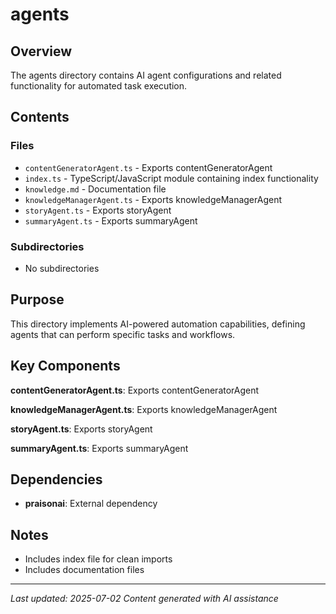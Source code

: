 # agents

## Overview

The agents directory contains AI agent configurations and related functionality for automated task execution.

## Contents

### Files
- `contentGeneratorAgent.ts` - Exports contentGeneratorAgent
- `index.ts` - TypeScript/JavaScript module containing index functionality
- `knowledge.md` - Documentation file
- `knowledgeManagerAgent.ts` - Exports knowledgeManagerAgent
- `storyAgent.ts` - Exports storyAgent
- `summaryAgent.ts` - Exports summaryAgent

### Subdirectories
- No subdirectories

## Purpose

This directory implements AI-powered automation capabilities, defining agents that can perform specific tasks and workflows.

## Key Components

**contentGeneratorAgent.ts**: Exports contentGeneratorAgent

**knowledgeManagerAgent.ts**: Exports knowledgeManagerAgent

**storyAgent.ts**: Exports storyAgent

**summaryAgent.ts**: Exports summaryAgent

## Dependencies

- **praisonai**: External dependency

## Notes

- Includes index file for clean imports
- Includes documentation files

---

*Last updated: 2025-07-02*
*Content generated with AI assistance*